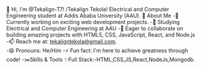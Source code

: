 👋 Hi, I'm @Tekalign-T7!
/Tekalign Tekola! Electrical and Computer Engineering student at Addis Ababa University (AAU).
🌟 About Me
-🔭 Currently working on exciting web development projects.
-🌱 Studying Electrical and Computer Engineering at AAU 
-🤝 Eager to collaborate on building amazing projects
  with HTML5, CSS, JavaScript, React, and Node.js
-📫 Reach me at: tekaligntekola@gmail.com.              
-😄 Pronouns: He/Him
-⚡ Fun fact: I'm here to achieve greatness through code!
-✂️Skills & Tools
✨Full Stack:-HTML,CSS,JS,React,NodeJs,Mongodb.

  
